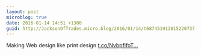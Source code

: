 ```yaml
---
layout: post
microblog: true
date: 2016-01-14 14:51 +1300
guid: http://JacksonOfTrades.micro.blog/2016/01/14/t687451912015220737.html
---
```

Making Web design like print design [t.co/NvbpfifoT...](https://t.co/NvbpfifoTc)
